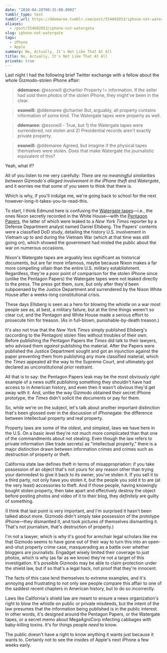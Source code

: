 ```yaml
---
date: "2010-04-28T00:35:00.000Z"
tumblr_type: text
tumblr_url: https://ddemaree.tumblr.com/post/554602053/iphone-not-watergate
aliases:
  - /post/554602053/iphone-not-watergate
slug: iphone-not-watergate
tags:
  - iPhone
  - Apple
summary: No, Actually, It's Not Like That At All
title: No, Actually, It's Not Like That At All
private: true
---
```


Last night I had the following brief Twitter exchange with a fellow about the whole Gizmodo-stolen iPhone affair:

> **ddemaree:** @esoneill @chartier Property != information. If the seller had sold them _photos_ of the stolen iPhone, they might've been in the clear.

> **esoneill:** @ddemaree @chartier But, arguably, all property contains information of some kind. The Watergate tapes were property as well.

> **ddemaree:** @esoneill - True, but 1) the Watergate tapes were surrendered, not stolen and 2) Presidential records aren't exactly private property.

> **esoneill:** @ddemaree Agreed, but imagine if the physical tapes themselves were stolen. Does that make Watergate the journalistic equivalent of this?

Yeah, what if?

All of you listen to me very carefully: _There are no meaningful similarities between Gizmodo's alleged involvement in the iPhone theft and Watergate_, and it worries me that some of you seem to think that there is.

Which is why, if you'll indulge me, we're going back to school for the next however-long-it-takes-you-to-read-this.

To start, I think Edmund here is confusing the [Watergate tapes](http://en.wikipedia.org/wiki/Watergate_tapes)—i.e., the ones Nixon secretly recorded in the White House—with the [Pentagon Papers](http://en.wikipedia.org/wiki/Pentagon_Papers), the latter of which were leaked to a _New York Times_ reporter by a Defense Department analyst named Daniel Ellsberg. The Papers' contents were a classified DoD study, detailing the history U.S. involvement in Vietnam up to and during the Vietnam War (which at that time was still going on), which showed the government had misled the public about the war on numerous occasions.

Nixon's Watergate tapes are arguably less significant as historical documents, but are far more infamous, maybe because Nixon makes a far more compelling villain than the entire U.S. military establishment. Regardless, they're a poor point of comparison for the stolen iPhone since (unlike the Pentagon Papers) the Watergate tapes were not leaked directly to the press. The press got them, sure, but only after they'd been subpoenaed by the Justice Department and surrendered by the Nixon White House after a weeks-long constitutional crisis.

These days Ellsberg is seen as a hero for blowing the whistle on a war most people see as, at best, a military failure, but at the time things weren't so clear cut, and the Pentagon and White House made a serious effort to prosecute him for treason. (As in full-blown, punishable-by-death treason.)

It's also not true that the _New York Times_ simply published Ellsberg's (according to the Pentagon) stolen files without troubles of their own. Before publishing the Pentagon Papers the _Times_ did talk to their lawyers, who advised them _against_ publishing the material. After the Papers were published the Justice Department sought and got an injunction against the paper preventing them from publishing any more classified material, which the _Times_ appealed all the way to the Supreme Court, and ultimately got declared as unconstitutional prior restraint.

All that is to say: the Pentagon Papers leak may be the most obviously _right_ example of a news outfit publishing something they shouldn't have had access to in American history, and even then it wasn't obvious they'd get away with it. And, unlike the way Gizmodo obtained their secret iPhone prototype, the _Times_ didn't solicit the documents or pay for them.

So, while we're on the subject, let's talk about another important distinction that's been glossed over in the discussion of iPhonegate: the difference between intellectual property and real property.

Property laws are some of the oldest, and simplest, laws we have here in the U.S. On a basic level they're not much more complicated than that one of the commandments about not stealing. Even though the law refers to private information (like trade secrets) as "intellectual property," there is a major distinction drawn between information crimes and crimes such as destruction of property or theft.

California state law defines theft in terms of misappropriation: if you take possession of an object that's not yours for any reason other than trying your damnedest to give it back to its owner, you've stolen it. If you sell it to a third party, not only have you stolen it, but the people you sold it to are (at the very least) accessories to theft. And if those people, having knowingly bought stolen property, then take apart and effectively destroy the object before posting photos and video of it to their blog, they _definitely_ are guilty of something.

(I think that last point is very important, and I'm surprised it hasn't been talked about more. Gizmodo didn't simply take possession of the prototype iPhone—they dismantled it, and took pictures of themselves dismantling it. That's not journalism, that's destruction of property.)

I'm not a lawyer, which is why it's good for armchair legal scholars like me that Gizmodo seems to have gone out of their way to turn this into an open-and-shut property crime case, masquerading as a battle over whether bloggers are journalists. Engadget wisely limited their coverage to just photos, which is why (as far as we know) they're not a target of this investigation. It's possible Gizmodo may be able to claim protection under the shield law, but if so that's a legal hack, not proof that they're innocent.

The facts of this case lend themselves to extreme examples, and it's annoying and frustrating to not only see people compare this affair to one of the saddest recent chapters in American history, but to do so incorrectly.

Laws like California's shield law are meant to ensure a news organization's right to blow the whistle on public or private misdeeds, but the intent of the law presumes that the information being published is in the public interest. In other words, it's designed around the Pentagon Papers, or the Watergate tapes, or a secret memo about MegaAgroCorp infecting cabbages with baby-killing toxins. It's for things people _need_ to know.

The public doesn't have a right to know anything it wants just because it wants to. Certainly not to see the insides of Apple's next iPhone a few weeks early.
